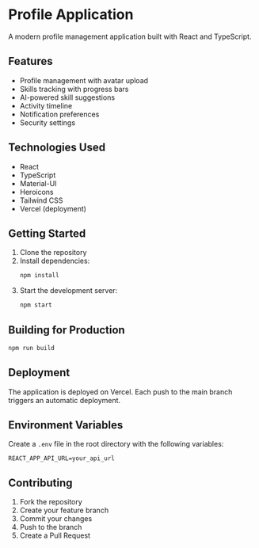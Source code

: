 # Profile Application

A modern profile management application built with React and TypeScript.

## Features

- Profile management with avatar upload
- Skills tracking with progress bars
- AI-powered skill suggestions
- Activity timeline
- Notification preferences
- Security settings

## Technologies Used

- React
- TypeScript
- Material-UI
- Heroicons
- Tailwind CSS
- Vercel (deployment)

## Getting Started

1. Clone the repository
2. Install dependencies:
   ```bash
   npm install
   ```
3. Start the development server:
   ```bash
   npm start
   ```

## Building for Production

```bash
npm run build
```

## Deployment

The application is deployed on Vercel. Each push to the main branch triggers an automatic deployment.

## Environment Variables

Create a `.env` file in the root directory with the following variables:

```env
REACT_APP_API_URL=your_api_url
```

## Contributing

1. Fork the repository
2. Create your feature branch
3. Commit your changes
4. Push to the branch
5. Create a Pull Request 